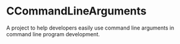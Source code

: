 # CCommandLineArguments
A project to help developers easily use command line arguments in command line program development.
